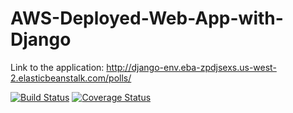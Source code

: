 # AWS-Deployed-Web-App-with-Django
Link to the application: http://django-env.eba-zpdjsexs.us-west-2.elasticbeanstalk.com/polls/

[![Build Status](https://app.travis-ci.com/Shihuihuang1103/AWS-Deployed-Web-App-with-Django.svg?branch=main)](https://app.travis-ci.com/Shihuihuang1103/AWS-Deployed-Web-App-with-Django)
[![Coverage Status](https://coveralls.io/repos/github/Shihuihuang1103/AWS-Deployed-Web-App-with-Django/badge.svg?branch=)](https://coveralls.io/github/Shihuihuang1103/AWS-Deployed-Web-App-with-Django?branch=)

